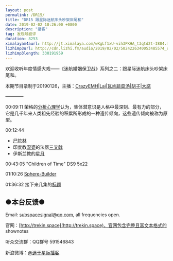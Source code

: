 ```yaml
---
layout: post
permalink: /DR15/
title: "DR15 跟星际迷航床头吵架床尾和"
date: 2019-02-02 10:26:00 +0800
description: "播客"
tag: 发现号剧评
duration: 8253
ximalayam4aurl: http://jt.ximalaya.com/wKgLf1xU-vih3PKHA_t3qtd2t-I884.m4a?channel=rss&amp;album_id=3135361&amp;track_id=157572041&amp;uid=6418191&amp;jt=http://audio.xmcdn.com/group55/M02/6D/65/wKgLf1xU-vih3PKHA_t3qtd2t-I884.m4a
lizhimp3url: http://cdn.lizhi.fm/audio/2019/02/02/5024226340053485574_ud.mp3
lizhimp3length: 330191959
---   
```


欢迎收听年度情感大戏——《迷航婚姻保卫战》系列之二：跟星际迷航床头吵架床尾和。

本期节目录制于20190126，主播：[CrazyEMH](mailto:emh@trekin.space)\|[Lai](http://weibo.com/daishengniao)\|[瓦肯蔬菜汤](http://weibo.com/u/5013547255)\|[胡子](https://weibo.com/p/1005051764117203)\|[大腐](https://weibo.com/u/5113590549)

————

00:09:11 荣格的[分析心理学](https://zh.wikipedia.org/wiki/%E5%88%86%E6%9E%90%E5%BF%83%E7%90%86%E5%AD%A6)认为，集体潜意识是人格中最深刻、最有力的部分，它是几千年来人类祖先经验的积累所形成的一种遗传倾向，这些遗传倾向被称为原型。

00:12:44

- [尸陀林](https://zh.wikipedia.org/wiki/%E5%B1%8D%E9%99%80%E6%9E%97)
- 印度教[湿婆](https://zh.wikipedia.org/wiki/%E6%B9%BF%E5%A9%86)的法器[三叉戟](https://zh.wikipedia.org/wiki/%E4%B8%89%E5%8F%89%E6%88%9F)
- 伊斯兰教的[星月](https://zh.wikipedia.org/wiki/%E6%98%9F%E6%9C%88)

00:43:05 &quot;Children of Time&quot; DS9 5x22

01:10:26 [Sphere-Builder](https://memory-alpha.fandom.com/wiki/Sphere-Builder)

01:36:32 接下来几集的[标题](https://memory-alpha.fandom.com/wiki/DIS_Season_2)

## ●本台反馈●

Email: [subspacesignal@qq.com](mailto:subspacesignal@qq.com), all frequencies open.

官网：[http://trekin.space](http://trekin.space)，官网包含完整且富文本格式的 shownotes

听众交流群：QQ群号 591546843

新浪微博：[@迷于星际播客](http://weibo.com/lostinst)
